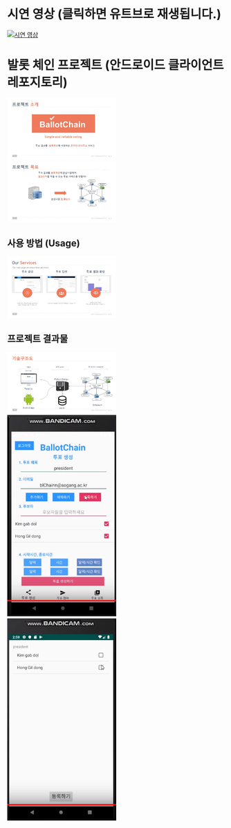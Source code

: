 # 시연 영상 (클릭하면 유트브로 재생됩니다.)

[![시연 영상](http://img.youtube.com/vi/eLuke9snLPE/0.jpg)](http://www.youtube.com/watch?v=eLuke9snLPE?t=0s)


# 발롯 체인 프로젝트 (안드로이드 클라이언트 레포지토리)
<img src="https://github.com/PineLover/android_client-1/blob/master/%EC%8A%AC%EB%9D%BC%EC%9D%B4%EB%93%9C6.JPG" height=50% width=50% >
<img src="https://github.com/PineLover/android_client-1/blob/master/%EC%8A%AC%EB%9D%BC%EC%9D%B4%EB%93%9C11.JPG" height=50% width=50% >


## 사용 방법 (Usage)
<img src="https://github.com/PineLover/android_client-1/blob/master/%EC%8A%AC%EB%9D%BC%EC%9D%B4%EB%93%9C17.JPG" height=50% width=50% >


## 프로젝트 결과물
<img src="https://github.com/PineLover/android_client-1/blob/master/%EC%8A%AC%EB%9D%BC%EC%9D%B4%EB%93%9C16.JPG" height=50% width=50% >

<img src="https://github.com/PineLover/android_client-1/blob/master/%ED%88%AC%ED%91%9C%EC%83%9D%EC%84%B1%20%ED%99%94%EB%A9%B4%20%EC%BA%A1%EC%B2%98.PNG" height=50% width=50% >

<img src="https://github.com/PineLover/android_client-1/blob/master/%ED%88%AC%ED%91%9C%EC%B0%B8%EC%97%AC%20%ED%99%94%EB%A9%B4%20%EC%BA%A1%EC%B2%98.PNG" height=50% width=50% >

